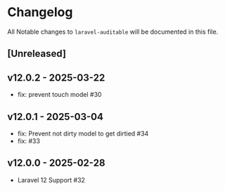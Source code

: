 # Changelog

All Notable changes to `laravel-auditable` will be documented in this file.

## [Unreleased]

## v12.0.2 - 2025-03-22

- fix: prevent touch model #30

## v12.0.1 - 2025-03-04

- fix: Prevent not dirty model to get dirtied #34
- fix: #33

## v12.0.0 - 2025-02-28

- Laravel 12 Support #32
